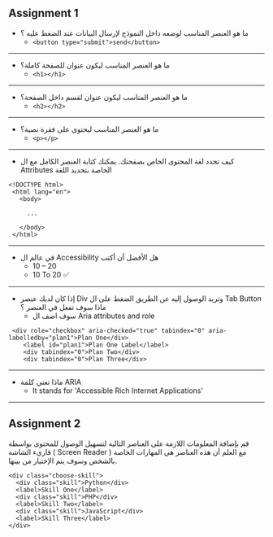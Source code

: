 ## **Assignment 1**

- ما هو العنصر المناسب لوضعه داخل النموذج لإرسال البيانات عند الضغط عليه ؟
  - `<button type="submit">send</button>`  

---

- ما هو العنصر المناسب ليكون عنوان للصفحة كاملة؟
  - `<h1></h1>`

---

- ما هو العنصر المناسب ليكون عنوان لقسم داخل الصفحة؟
  - `<h2></h2>`

---

- ما هو العنصر المناسب ليحتوي على فقرة نصية؟
  - `<p></p>`

---

- كيف تحدد لغة المحتوى الخاص بصفحتك. يمكنك كتابة العنصر الكامل مع ال Attributes الخاصة بتحديد اللغة

```code
<!DOCTYPE html>
 <html lang="en">
   <body>
   
     ...

   </body>
 </html>
```

---

- في عالم ال Accessibility هل الأفضل أن أكتب
  - 10 – 20
  - 10 To 20 :white_check_mark:

---

- إذا كان لديك عنصر Div وتريد الوصول إليه عن الطريق الضغط على ال Tab Button ماذا سوف تفعل في العنصر ؟
  - سوف اضف ال Aria attributes and role

```code
 <div role="checkbox" aria-checked="true" tabindex="0" aria-labelledby="plan1">Plan One</div>
    <label id="plan1">Plan One Label</label>
    <div tabindex="0">Plan Two</div>
    <div tabindex="0">Plan Three</div>
```

---

- ماذا تعني كلمة ARIA
  - It stands for 'Accessible Rich Internet Applications'

---  

## **Assignment 2**

قم بإضافة المعلومات اللازمة على العناصر التالية لتسهيل الوصول للمحتوى بواسطة قاريء الشاشة ( Screen Reader ) مع العلم أن هذه العناصر هي المهارات الخاصة بالشخص وسوف يتم الإختيار من بينها.

```code
<div class="choose-skill">
  <div class="skill">Python</div>
  <label>Skill One</label>
  <div class="skill">PHP</div>
  <label>Skill Two</label>
  <div class="skill">JavaScript</div>
  <label>Skill Three</label>
</div>
```
